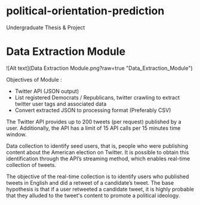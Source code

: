 # political-orientation-prediction
Undergraduate Thesis & Project

# Data Extraction Module

![Alt text](Data Extraction Module.png?raw=true "Data_Extraction_Module")

Objectives of Module : 

- Twitter API (JSON output)
- List registered Democrats / Republicans, twitter crawling to extract twitter user tags and associated data
- Convert extracted JSON to processing format (Preferably CSV)

The Twitter API provides up to 200 tweets (per request) published by a user. Additionally, the API has a limit of 15 API calls per 15 minutes time window. 


Data collection to identify seed users, that is, people who were publishing content about the American election on Twitter. It is possible to obtain this identification through the API’s streaming method, which enables real-time collection of tweets. 


The objective of the real-time collection is to identify users who published tweets in English and did a retweet of a candidate’s tweet. The base hypothesis is that if a user retweeted a candidate tweet, it is highly probable that they alluded to the tweet's content to promote a political ideology.
